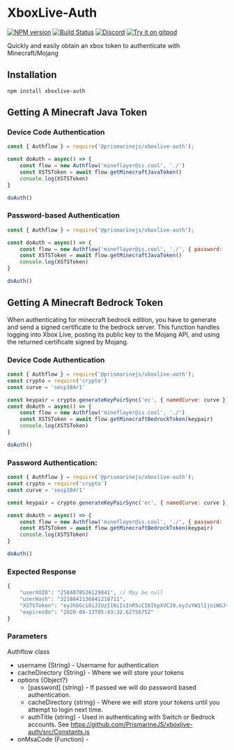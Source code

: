 # XboxLive-Auth
[![NPM version](https://img.shields.io/npm/v/prismarine-template.svg)](http://npmjs.com/package/prismarine-template)
[![Build Status](https://github.com/PrismarineJS/prismarine-template/workflows/CI/badge.svg)](https://github.com/PrismarineJS/prismarine-template/actions?query=workflow%3A%22CI%22)
[![Discord](https://img.shields.io/badge/chat-on%20discord-brightgreen.svg)](https://discord.gg/GsEFRM8)
[![Try it on gitpod](https://img.shields.io/badge/try-on%20gitpod-brightgreen.svg)](https://gitpod.io/#https://github.com/PrismarineJS/prismarine-template)

Quickly and easily obtain an xbox token to authenticate with Minecraft/Mojang

## Installation
```shell
npm install xboxlive-auth
```

## Getting A Minecraft Java Token

### Device Code Authentication
```js
const { Authflow } = require('@prismarinejs/xboxlive-auth');

const doAuth = async() => {
    const flow = new Authflow('mineflayer@is.cool', './')
    const XSTSToken = await flow.getMinecraftJavaToken()
    console.log(XSTSToken)
}

doAuth()
```

### Password-based Authentication
```js
const { Authflow } = require('@prismarinejs/xboxlive-auth');

const doAuth = async() => {
    const flow = new Authflow('mineflayer@is.cool', './', { password: 'thisIsAFakePassword123'})
    const XSTSToken = await flow.getMinecraftJavaToken()
    console.log(XSTSToken)
}

doAuth()
```

## Getting A Minecraft Bedrock Token
When authenticating for minecraft bedrock edition, you have to generate and send a signed certificate to the bedrock server.
This function handles logging into Xbox Live, posting its public key to the Mojang API, and using the returned certificate signed by Mojang.

### Device Code Authentication
```js
const { Authflow } = require('@prismarinejs/xboxlive-auth');
const crypto = require('crypto')
const curve = 'secp384r1'

const keypair = crypto.generateKeyPairSync('ec', { namedCurve: curve }).toString('base64') 
const doAuth = async() => {
    const flow = new Authflow('mineflayer@is.cool', './')
    const XSTSToken = await flow.getMinecraftBedrockToken(keypair)
    console.log(XSTSToken)
}

doAuth()
```

### Password Authentication:
```js
const { Authflow } = require('@prismarinejs/xboxlive-auth');
const crypto = require('crypto')
const curve = 'secp384r1'

const keypair = crypto.generateKeyPairSync('ec', { namedCurve: curve }).toString('base64') 

const doAuth = async() => {
    const flow = new Authflow('mineflayer@is.cool', './', { password: 'thisIsAFakePassword123'})
    const XSTSToken = await flow.getMinecraftBedrockToken(keypair)
    console.log(XSTSToken)
}

doAuth()
```

### Expected Response
```php
{
    "userXUID": "2584878536129841", // May be null
    "userHash": "3218841136841218711",
    "XSTSToken": "eyJhbGciOiJIUzI1NiIsInR5cCI6IkpXVCJ9.eyJuYW1lIjoiWGJveFJlcGxheS5uZXQifQ.c2UraxPmZ4STYozrjFEW8SBqU0WjnIV0h-jjnfsKtrA",
    "expiresOn": "2020-04-13T05:43:32.6275675Z"
}
```

### Parameters
Authflow class
- username {String} - Username for authentication
- cacheDirectory {String} - Where we will store your tokens
- options {Object?}
    - [password] {string} - If passed we will do password based authentication.
    - cacheDirectory {string} - Where we will store your tokens until you attempt to login next time.
    - authTitle {string} - Used in authenticating with Switch or Bedrock accounts. See https://github.com/PrismarineJS/xboxlive-auth/src/Constants.js
- onMsaCode {Function} - 